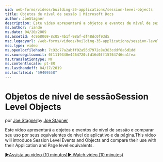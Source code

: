 ```yaml
---
uid: web-forms/videos/building-35-applications/session-level-objects
title: Objetos de nível de sessão | Microsoft Docs
author: JoeStagner
description: Este vídeo apresentará a objetos e eventos de nível de sessão e comparar seu uso por seus equivalentes de nível de aplicativo e da página.
ms.author: riande
ms.date: 04/20/2009
ms.assetid: 4c968009-8c05-4b1f-98af-df48dc0f93d5
msc.legacyurl: /web-forms/videos/building-35-applications/session-level-objects
msc.type: video
ms.openlocfilehash: 7c92c77a2abff92a55d7972c8e383cddf8a6d1dd
ms.sourcegitcommit: 0f1119340e4464720cfd16d0ff15764746ea1fea
ms.translationtype: MT
ms.contentlocale: pt-BR
ms.lasthandoff: 04/17/2019
ms.locfileid: "59409558"
---
```

# <a name="session-level-objects"></a><span data-ttu-id="9e753-103">Objetos de nível de sessão</span><span class="sxs-lookup"><span data-stu-id="9e753-103">Session Level Objects</span></span>

<span data-ttu-id="9e753-104">por [Joe Stagner](https://github.com/JoeStagner)</span><span class="sxs-lookup"><span data-stu-id="9e753-104">by [Joe Stagner](https://github.com/JoeStagner)</span></span>

<span data-ttu-id="9e753-105">Este vídeo apresentará a objetos e eventos de nível de sessão e comparar seu uso por seus equivalentes de nível de aplicativo e da página.</span><span class="sxs-lookup"><span data-stu-id="9e753-105">This video will introduce Session Level Events and Objects and compare their use with their Application and Page level equivalents.</span></span>

[<span data-ttu-id="9e753-106">&#9654;Assista ao vídeo (10 minutos)</span><span class="sxs-lookup"><span data-stu-id="9e753-106">&#9654; Watch video (10 minutes)</span></span>](https://channel9.msdn.com/Blogs/ASP-NET-Site-Videos/session-level-objects)
